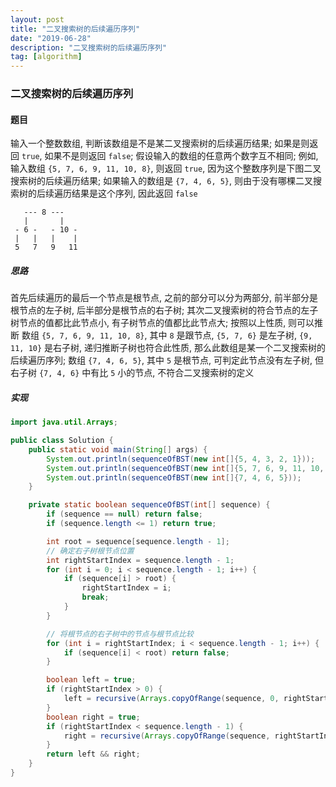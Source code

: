 ```yaml
---
layout: post
title: "二叉搜索树的后续遍历序列"
date: "2019-06-28"
description: "二叉搜索树的后续遍历序列"
tag: [algorithm]
---
```


### 二叉搜索树的后续遍历序列

#### 题目
输入一个整数数组, 判断该数组是不是某二叉搜索树的后续遍历结果; 如果是则返回 `true`, 如果不是则返回 `false`; 假设输入的数组的任意两个数字互不相同; 例如, 输入数组 `{5, 7, 6, 9, 11, 10, 8}`, 则返回 `true`, 因为这个整数序列是下图二叉搜索树的后续遍历结果; 如果输入的数组是 `{7, 4, 6, 5}`, 则由于没有哪棵二叉搜索树的后续遍历结果是这个序列, 因此返回 `false`
```
   --- 8 ---   
   |       |   
 - 6 -   - 10 -
 |   |   |    |
 5   7   9   11
```

##### 思路
首先后续遍历的最后一个节点是根节点, 之前的部分可以分为两部分, 前半部分是根节点的左子树, 后半部分是根节点的右子树; 其次二叉搜索树的符合节点的左子树节点的值都比此节点小, 有子树节点的值都比此节点大; 按照以上性质, 则可以推断
数组 `{5, 7, 6, 9, 11, 10, 8}`, 其中 `8` 是跟节点, `{5, 7, 6}` 是左子树, `{9, 11, 10}` 是右子树, 递归推断子树也符合此性质, 那么此数组是某一个二叉搜索树的后续遍历序列; 数组 `{7, 4, 6, 5}`, 其中 `5` 是根节点, 可判定此节点没有左子树, 但右子树 `{7, 4, 6}` 中有比 `5` 小的节点, 不符合二叉搜索树的定义

##### 实现
```Java
import java.util.Arrays;

public class Solution {
    public static void main(String[] args) {
        System.out.println(sequenceOfBST(new int[]{5, 4, 3, 2, 1}));
        System.out.println(sequenceOfBST(new int[]{5, 7, 6, 9, 11, 10, 8}));
        System.out.println(sequenceOfBST(new int[]{7, 4, 6, 5}));
    }

    private static boolean sequenceOfBST(int[] sequence) {
        if (sequence == null) return false;
        if (sequence.length <= 1) return true;

        int root = sequence[sequence.length - 1];
        // 确定右子树根节点位置
        int rightStartIndex = sequence.length - 1;
        for (int i = 0; i < sequence.length - 1; i++) {
            if (sequence[i] > root) {
                rightStartIndex = i;
                break;
            }
        }

        // 将根节点的右子树中的节点与根节点比较
        for (int i = rightStartIndex; i < sequence.length - 1; i++) {
            if (sequence[i] < root) return false;
        }

        boolean left = true;
        if (rightStartIndex > 0) {
            left = recursive(Arrays.copyOfRange(sequence, 0, rightStartIndex));
        }
        boolean right = true;
        if (rightStartIndex < sequence.length - 1) {
            right = recursive(Arrays.copyOfRange(sequence, rightStartIndex, sequence.length - 1));
        }
        return left && right;
    }
}
```
